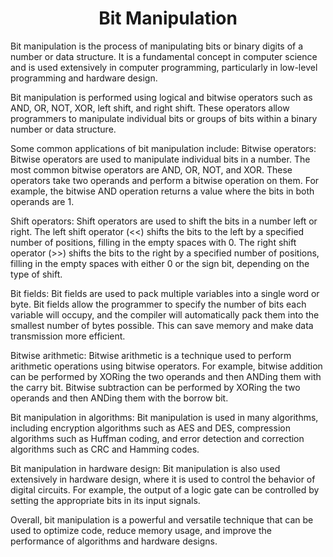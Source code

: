 <h1 align="center"> Bit Manipulation</h1>
Bit manipulation is the process of manipulating bits or binary digits of a number or data structure. It is a fundamental concept in computer science and is used extensively in computer programming, particularly in low-level programming and hardware design.

Bit manipulation is performed using logical and bitwise operators such as AND, OR, NOT, XOR, left shift, and right shift. These operators allow programmers to manipulate individual bits or groups of bits within a binary number or data structure.

Some common applications of bit manipulation include:
Bitwise operators: Bitwise operators are used to manipulate individual bits in a number. The most common bitwise operators are AND, OR, NOT, and XOR. These operators take two operands and perform a bitwise operation on them. For example, the bitwise AND operation returns a value where the bits in both operands are 1.

Shift operators: Shift operators are used to shift the bits in a number left or right. The left shift operator (<<) shifts the bits to the left by a specified number of positions, filling in the empty spaces with 0. The right shift operator (>>) shifts the bits to the right by a specified number of positions, filling in the empty spaces with either 0 or the sign bit, depending on the type of shift.

Bit fields: Bit fields are used to pack multiple variables into a single word or byte. Bit fields allow the programmer to specify the number of bits each variable will occupy, and the compiler will automatically pack them into the smallest number of bytes possible. This can save memory and make data transmission more efficient.

Bitwise arithmetic: Bitwise arithmetic is a technique used to perform arithmetic operations using bitwise operators. For example, bitwise addition can be performed by XORing the two operands and then ANDing them with the carry bit. Bitwise subtraction can be performed by XORing the two operands and then ANDing them with the borrow bit.

Bit manipulation in algorithms: Bit manipulation is used in many algorithms, including encryption algorithms such as AES and DES, compression algorithms such as Huffman coding, and error detection and correction algorithms such as CRC and Hamming codes.

Bit manipulation in hardware design: Bit manipulation is also used extensively in hardware design, where it is used to control the behavior of digital circuits. For example, the output of a logic gate can be controlled by setting the appropriate bits in its input signals.

Overall, bit manipulation is a powerful and versatile technique that can be used to optimize code, reduce memory usage, and improve the performance of algorithms and hardware designs.
